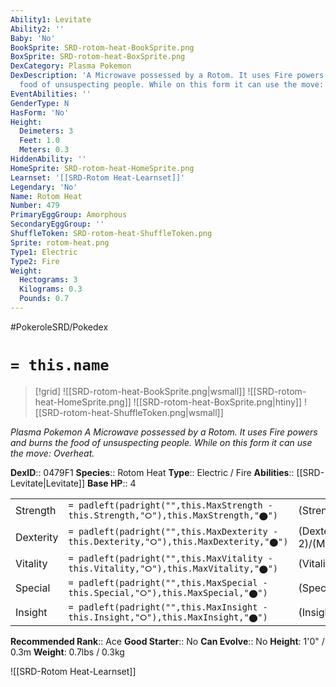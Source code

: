 ```yaml
---
Ability1: Levitate
Ability2: ''
Baby: 'No'
BookSprite: SRD-rotom-heat-BookSprite.png
BoxSprite: SRD-rotom-heat-BoxSprite.png
DexCategory: Plasma Pokemon
DexDescription: 'A Microwave possessed by a Rotom. It uses Fire powers and burns the
  food of unsuspecting people. While on this form it can use the move: Overheat.'
EventAbilities: ''
GenderType: N
HasForm: 'No'
Height:
  Deimeters: 3
  Feet: 1.0
  Meters: 0.3
HiddenAbility: ''
HomeSprite: SRD-rotom-heat-HomeSprite.png
Learnset: '[[SRD-Rotom Heat-Learnset]]'
Legendary: 'No'
Name: Rotom Heat
Number: 479
PrimaryEggGroup: Amorphous
SecondaryEggGroup: ''
ShuffleToken: SRD-rotom-heat-ShuffleToken.png
Sprite: rotom-heat.png
Type1: Electric
Type2: Fire
Weight:
  Hectograms: 3
  Kilograms: 0.3
  Pounds: 0.7
---
```


#PokeroleSRD/Pokedex

# `= this.name`

> [!grid]
> ![[SRD-rotom-heat-BookSprite.png|wsmall]]
> ![[SRD-rotom-heat-HomeSprite.png]]
> ![[SRD-rotom-heat-BoxSprite.png|htiny]]
> ![[SRD-rotom-heat-ShuffleToken.png|wsmall]]


*Plasma Pokemon*
*A Microwave possessed by a Rotom. It uses Fire powers and burns the food of unsuspecting people. While on this form it can use the move: Overheat.*

**DexID**:: 0479F1
**Species**:: Rotom Heat
**Type**:: Electric / Fire
**Abilities**:: [[SRD-Levitate|Levitate]]
**Base HP**:: 4

|           |                                                                                        |                                          |
| --------- | -------------------------------------------------------------------------------------- | ---------------------------------------- |
| Strength  | `= padleft(padright("",this.MaxStrength - this.Strength,"⭘"),this.MaxStrength,"⬤")`    | (Strength::2)/(MaxStrength::4)   |
| Dexterity | `= padleft(padright("",this.MaxDexterity - this.Dexterity,"⭘"),this.MaxDexterity,"⬤")` | (Dexterity:: 2)/(MaxDexterity::5) |
| Vitality  | `= padleft(padright("",this.MaxVitality - this.Vitality,"⭘"),this.MaxVitality,"⬤")`    | (Vitality::3)/(MaxVitality::6)   |
| Special   | `= padleft(padright("",this.MaxSpecial - this.Special,"⭘"),this.MaxSpecial,"⬤")`       | (Special::3)/(MaxSpecial::6)     |
| Insight   | `= padleft(padright("",this.MaxInsight - this.Insight,"⭘"),this.MaxInsight,"⬤")`       | (Insight::3)/(MaxInsight::6)     |


**Recommended Rank**:: Ace
**Good Starter**:: No
**Can Evolve**:: No
**Height**: 1'0" / 0.3m
**Weight**: 0.7lbs / 0.3kg

![[SRD-Rotom Heat-Learnset]]
